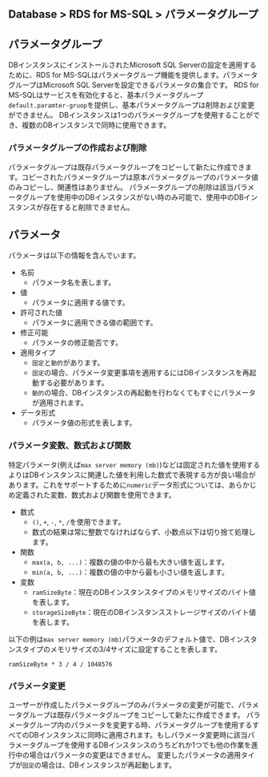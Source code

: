 ## Database > RDS for MS-SQL > パラメータグループ

## パラメータグループ

DBインスタンスにインストールされたMicrosoft SQL Serverの設定を適用するために、RDS for MS-SQLはパラメータグループ機能を提供します。パラメータグループはMicrosoft SQL Serverを設定できるパラメータの集合です。
RDS for MS-SQLはサービスを有効化すると、基本パラメータグループ`default.paramter-gruop`を提供し、基本パラメータグループは削除および変更ができません。
DBインスタンスは1つのパラメータグループを使用することができ、複数のDBインスタンスで同時に使用できます。

### パラメータグループの作成および削除

パラメータグループは既存パラメータグループをコピーして新たに作成できます。コピーされたパラメータグループは原本パラメータグループのパラメータ値のみコピーし、関連性はありません。
パラメータグループの削除は該当パラメータグループを使用中のDBインスタンスがない時のみ可能で、使用中のDBインスタンスが存在すると削除できません。

## パラメータ

パラメータは以下の情報を含んでいます。

* 名前
    * パラメータ名を表します。
* 値
    * パラメータに適用する値です。
* 許可された値
    * パラメータに適用できる値の範囲です。
* 修正可能
    * パラメータの修正能否です。
* 適用タイプ
    * `固定`と`動的`があります。
    * `固定`の場合、パラメータ変更事項を適用するにはDBインスタンスを再起動する必要があります。
    * `動的`の場合、DBインスタンスの再起動を行わなくてもすぐにパラメータが適用されます。
* データ形式
    * パラメータ値の形式を表します。

### パラメータ変数、数式および関数

特定パラメータ(例えば`max server memory (mb)`)などは固定された値を使用するよりはDBインスタンスに関連した値を利用した数式で表現する方が良い場合があります。これをサポートするために`numeric`データ形式については、あらかじめ定義された変数、数式および関数を使用できます。

* 数式
  * `()`, `+`, `-`, `*`, `/`を使用できます。 
  * 数式の結果は常に整数でなければならず、小数点以下は切り捨て処理します。
* 関数
  * `max(a, b, ...)`：複数の値の中から最も大きい値を返します。
  * `min(a, b, ...)`：複数の値の中から最も小さい値を返します。
* 変数
  * `ramSizeByte`：現在のDBインスタンスタイプのメモリサイズのバイト値を表します。
  * `storageSizeByte`：現在のDBインスタンスストレージサイズのバイト値を表します。

以下の例は`max server memory (mb)`パラメータのデフォルト値で、DBインスタンスタイプのメモリサイズの3/4サイズに設定することを表します。
```
ramSizeByte * 3 / 4 / 1048576
```

### パラメータ変更

ユーザーが作成したパラメータグループのみパラメータの変更が可能で、パラメータグループは既存パラメータグループをコピーして新たに作成できます。
パラメータグループ内のパラメータを変更する時、パラメータグループを使用するすべてのDBインスタンスに同時に適用されます。もしパラメータ変更時に該当パラメータグループを使用するDBインスタンスのうちどれか1つでも他の作業を進行中の場合はパラメータの変更はできません。
変更したパラメータの適用タイプが`固定`の場合は、DBインスタンスが再起動します。
